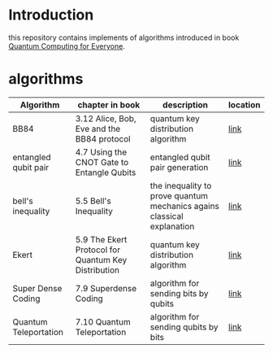# Introduction

this repository contains implements of algorithms introduced in book [Quantum Computing for Everyone](https://mitpress.mit.edu/books/quantum-computing-everyone).

# algorithms

| Algorithm | chapter in book | description | location |
|-----------|-----------------|-------------|-----------|
| BB84      | 3.12 Alice, Bob, Eve and the BB84 protocol | quantum key distribution algorithm | [link](./bb84) |
| entangled qubit pair | 4.7 Using the CNOT Gate to Entangle Qubits | entangled qubit pair generation | [link](./entanglement) |
| bell's inequality | 5.5 Bell's Inequality | the inequality to prove quantum mechanics agains classical explanation | [link](./bell_inequality) |
| Ekert | 5.9 The Ekert Protocol for Quantum Key Distribution | quantum key distribution algorithm | [link](./ekert) |
| Super Dense Coding | 7.9 Superdense Coding | algorithm for sending bits by qubits | [link](./superdense_coding) |
| Quantum Teleportation | 7.10 Quantum Teleportation | algorithm for sending qubits by bits | [link](./quantum_teleportation) |
